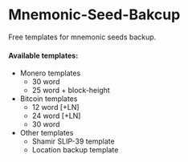 # Mnemonic-Seed-Bakcup
Free templates for mnemonic seeds backup.

#### Available templates:
* Monero templates
  * 30 word
  * 25 word + block-height
* Bitcoin templates
  * 12 word [+LN]
  * 24 word [+LN]
  * 30 word
* Other templates
  * Shamir SLIP-39 template
  * Location backup template
